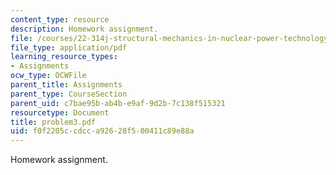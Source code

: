 ```yaml
---
content_type: resource
description: Homework assignment.
file: /courses/22-314j-structural-mechanics-in-nuclear-power-technology-fall-2006/f0f2205ccdcca92628f500411c89e88a_problem3.pdf
file_type: application/pdf
learning_resource_types:
- Assignments
ocw_type: OCWFile
parent_title: Assignments
parent_type: CourseSection
parent_uid: c7bae95b-ab4b-e9af-9d2b-7c138f515321
resourcetype: Document
title: problem3.pdf
uid: f0f2205c-cdcc-a926-28f5-00411c89e88a
---
```

Homework assignment.


